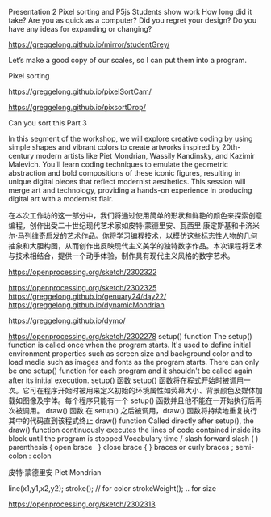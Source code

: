 Presentation 2
Pixel sorting and P5js
Students show work
How long did it take?
Are you as quick as a computer?
Did you regret your design?
Do you have any ideas for expanding or changing?





https://greggelong.github.io/mirror/studentGrey/

Let’s make a good copy of our scales, so I can put them into a program.
 




Pixel sorting

https://greggelong.github.io/pixelSortCam/

https://greggelong.github.io/pixsortDrop/

Can you sort this
Part 3

In this segment of the workshop, we will explore creative coding by using simple shapes and vibrant colors to create artworks inspired by 20th-century modern artists like Piet Mondrian, Wassily Kandinsky, and Kazimir Malevich. You'll learn coding techniques to emulate the geometric abstraction and bold compositions of these iconic figures, resulting in unique digital pieces that reflect modernist aesthetics. This session will merge art and technology, providing a hands-on experience in producing digital art with a modernist flair.

在本次工作坊的这一部分中，我们将通过使用简单的形状和鲜艳的颜色来探索创意编程，创作出受二十世纪现代艺术家如皮特·蒙德里安、瓦西里·康定斯基和卡济米尔·马列维奇启发的艺术作品。你将学习编程技术，以模仿这些标志性人物的几何抽象和大胆构图，从而创作出反映现代主义美学的独特数字作品。本次课程将艺术与技术相结合，提供一个动手体验，制作具有现代主义风格的数字艺术。

https://openprocessing.org/sketch/2302322

https://openprocessing.org/sketch/2302325
https://greggelong.github.io/genuary24/day22/
https://greggelong.github.io/dynamicMondrian


https://greggelong.github.io/dymo/

https://openprocessing.org/sketch/2302278
setup() function
The setup() function is called once when the program starts. It's used to define initial environment properties such as screen size and background color and to load media such as images and fonts as the program starts. There can only be one setup() function for each program and it shouldn't be called again after its initial execution. 
setup() 函数
setup() 函数将在程式开始时被调用一次。它可在程序开始时被用来定义初始的环境属性如荧幕大小、背景颜色及媒体加载如图像及字体。每个程序只能有一个 setup() 函数并且他不能在一开始执行后再次被调用。
draw() 函数
在 setup() 之后被调用，draw() 函数将持续地重复执行其中的代码直到该程式终止
draw() function
Called directly after setup(), the draw() function continuously executes the lines of code contained inside its block until the program is stopped
Vocabulary time
/        slash  forward slash
( )      parenthesis
{        open brace
  }      close brace
{ }      braces or curly braces
;         semi-colon
:         colon










皮特·蒙德里安     Piet Mondrian




line(x1,y1,x2,y2);
stroke();   // for color
strokeWeight(); .. for size


https://openprocessing.org/sketch/2302313


